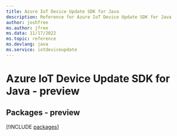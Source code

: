 ```yaml
---
title: Azure IoT Device Update SDK for Java
description: Reference for Azure IoT Device Update SDK for Java
author: joshfree
ms.author: jfree
ms.data: 11/17/2022
ms.topic: reference
ms.devlang: java
ms.service: iotdeviceupdate
---
```

# Azure IoT Device Update SDK for Java - preview
## Packages - preview
[!INCLUDE [packages](iot-device-update-index.md)]